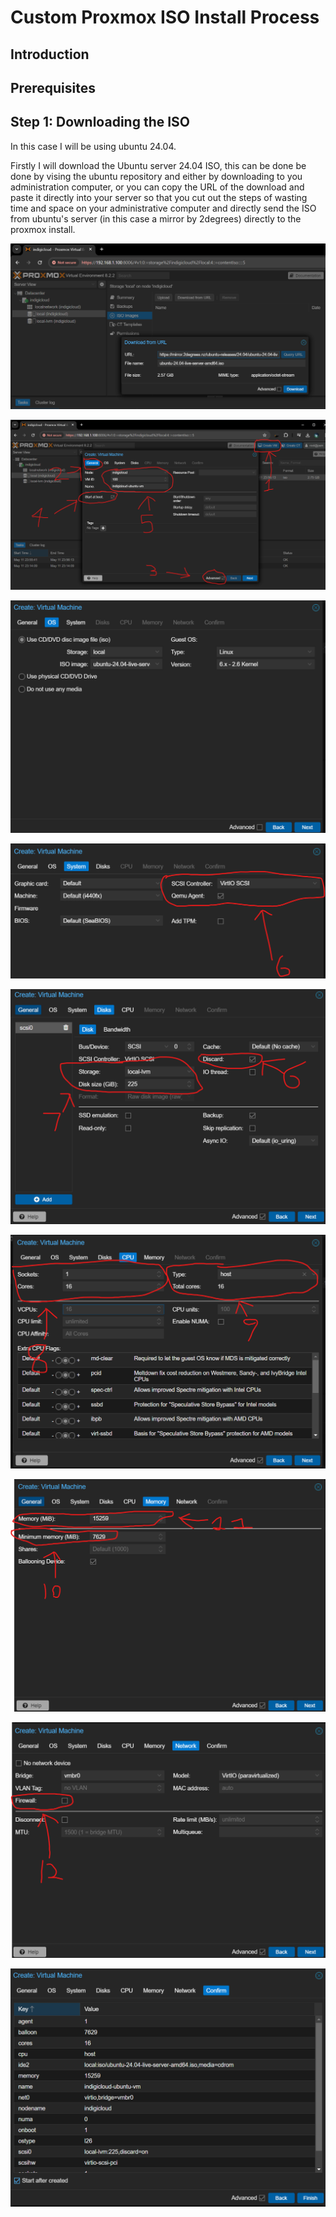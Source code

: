 # Custom Proxmox ISO Install Process

## Introduction


## Prerequisites


## Step 1: Downloading the ISO

In this case I will be using ubuntu 24.04.

Firstly I will download the Ubuntu server 24.04 ISO, this can be done be done by vising the ubuntu repository and either by downloading to you administration computer, or you can copy the URL of the download and paste it directly into your server so that you cut out the steps of wasting time and space on your administrative computer and directly send the ISO from ubuntu's server (in this case a mirror by 2degrees) directly to the proxmox install.

![alt text](downloadingiso.png)

![alt text](createvm.png)

![alt text](createvm-os.png)

![alt text](createvm-system.png)


![alt text](createvm-disks.png)

![alt text](createvm-cpu.png)


![alt text](createvm-memory.png)

![alt text](createvm-network.png)

![alt text](createvm-confirm.png)
